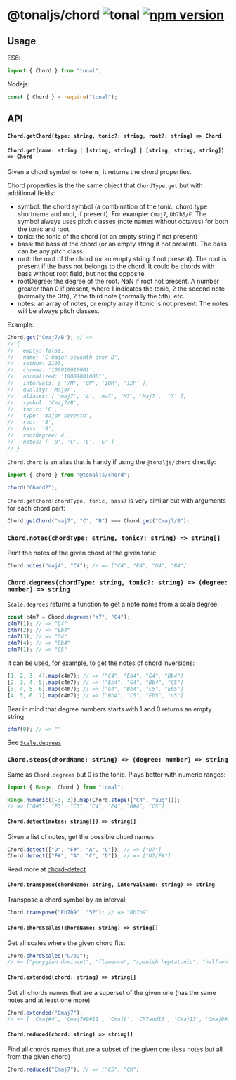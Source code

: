# @tonaljs/chord ![tonal](https://img.shields.io/badge/@tonaljs-chord-yellow.svg?style=flat-square) [![npm version](https://img.shields.io/npm/v/@tonaljs/chord.svg?style=flat-square)](https://www.npmjs.com/package/@tonaljs/chord)

## Usage

ES6:

```js
import { Chord } from "tonal";
```

Nodejs:

```js
const { Chord } = require("tonal");
```

## API

#### `Chord.getChord(type: string, tonic?: string, root?: string) => Chord`

#### `Chord.get(name: string | [string, string] | [string, string, string]) => Chord`

Given a chord symbol or tokens, it returns the chord properties.

Chord properties is the the same object that `ChordType.get` but with additional fields:

- symbol: the chord symbol (a combination of the tonic, chord type shortname and root, if present). For example: `Cmaj7`, `Db7b5/F`. The symbol always uses pitch classes (note names without octaves) for both the tonic and root.
- tonic: the tonic of the chord (or an empty string if not present)
- bass: the bass of the chord (or an empty string if not present). The bass can be any pitch class.
- root: the root of the chord (or an empty string if not present). The root is present if the bass not belongs to the chord. It could be chords with bass without root field, but not the opposite.
- rootDegree: the degree of the root. NaN if root not present. A number greater than 0 if present, where 1 indicates the tonic, 2 the second note (normally the 3th), 2 the third note (normally the 5th), etc.
- notes: an array of notes, or empty array if tonic is not present. The notes will be always pitch classes.

Example:

```js
Chord.get("Cmaj7/B"); // =>
// {
//   empty: false,
//   name: 'C major seventh over B',
//   setNum: 2193,
//   chroma: '100010010001',
//   normalized: '100010010001',
//   intervals: [ '7M', '8P', '10M', '12P' ],
//   quality: 'Major',
//   aliases: [ 'maj7', 'Δ', 'ma7', 'M7', 'Maj7', '^7' ],
//   symbol: 'Cmaj7/B',
//   tonic: 'C',
//   type: 'major seventh',
//   root: 'B',
//   bass: 'B',
//   rootDegree: 4,
//   notes: [ 'B', 'C', 'E', 'G' ]
// }
```

`Chord.chord` is an alias that is handy if using the `@tonaljs/chord` directly:

```js
import { chord } from "@tonaljs/chord";

chord("C6add2");
```

`Chord.getChord(chordType, tonic, bass)` is very similar but with arguments for each chord part:

```js
Chord.getChord("maj7", "C", "B") === Chord.get("Cmaj7/B");
```

### `Chord.notes(chordType: string, tonic?: string) => string[]`

Print the notes of the given chord at the given tonic:

```js
Chord.notes("maj4", "C4"); // => ["C4", "E4", "G4", "B4"]
```

### `Chord.degrees(chordType: string, tonic?: string) => (degree: number) => string`

`Scale.degrees` returns a function to get a note name from a scale degree:

```js
const c4m7 = Chord.degrees("m7", "C4");
c4m7(1); // => "C4"
c4m7(2); // => "Eb4"
c4m7(3); // => "G4"
c4m7(4); // => "Bb4"
c4m7(1); // => "C5"
```

It can be used, for example, to get the notes of chord inversions:

```js
[1, 2, 3, 4].map(c4m7); // => ["C4", "Eb4", "G4", "Bb4"]
[2, 3, 4, 5].map(c4m7); // => ["Eb4", "G4", "Bb4", "C5"]
[3, 4, 5, 6].map(c4m7); // => ["G4", "Bb4", "C5", "Eb5"]
[4, 5, 6, 7].map(c4m7); // => ["Bb4", "C5", "Eb5", "G5"]
```

Bear in mind that degree numbers starts with 1 and 0 returns an empty string:

```js
c4m7(0); // => ""
```

See [`Scale.degrees`](https://github.com/tonaljs/tonal/tree/main/packages/scale#scaledegreesscalename-string--degree-number--string)

### `Chord.steps(chordName: string) => (degree: number) => string`

Same as `Chord.degrees` but 0 is the tonic. Plays better with numeric ranges:

```js
import { Range, Chord } from "tonal";

Range.numeric([-3, 3]).map(Chord.steps(["C4", "aug"]));
// => ["G#3", "E3", "C3", "C4", "E4", "G#4", "C5"]
```

#### `Chord.detect(notes: string[]) => string[]`

Given a list of notes, get the possible chord names:

```js
Chord.detect(["D", "F#", "A", "C"]); // => ["D7"]
Chord.detect(["F#", "A", "C", "D"]); // => ["D7/F#"]
```

Read more at [chord-detect](/packages/chord-detect)

#### `Chord.transpose(chordName: string, intervalName: string) => string`

Transpose a chord symbol by an interval:

```js
Chord.transpose("Eb7b9", "5P"); // => "Bb7b9"
```

#### `Chord.chordScales(chordName: string) => string[]`

Get all scales where the given chord fits:

```js
Chord.chordScales("C7b9");
// => ["phrygian dominant", "flamenco", "spanish heptatonic", "half-whole diminished", "chromatic"]
```

#### `Chord.extended(chord: string) => string[]`

Get all chords names that are a superset of the given one (has the same notes and at least one more)

```js
Chord.extended("Cmaj7");
// => [ 'Cmaj#4', 'Cmaj7#9#11', 'Cmaj9', 'CM7add13', 'Cmaj13', 'Cmaj9#11', 'CM13#11', 'CM7b9' ]
```

#### `Chord.reduced(chord: string) => string[]`

Find all chords names that are a subset of the given one (less notes but all from the given chord)

```js
Chord.reduced("Cmaj7"); // => ["C5", "CM"]
```
